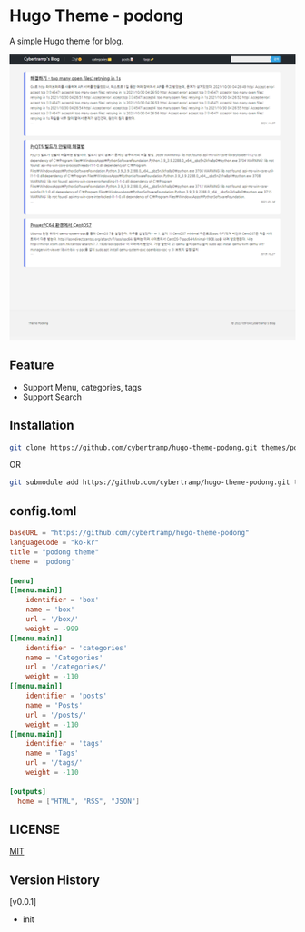 # Hugo Theme - podong
A simple [Hugo](https://gohugo.io/) theme for blog.

![screenshot](screenshot.png)

## Feature
- Support Menu, categories, tags
- Support Search

## Installation
```bash
git clone https://github.com/cybertramp/hugo-theme-podong.git themes/podong
```

OR

```bash
git submodule add https://github.com/cybertramp/hugo-theme-podong.git themes/podong
```

## config.toml
```toml
baseURL = "https://github.com/cybertramp/hugo-theme-podong"
languageCode = "ko-kr"
title = "podong theme"
theme = 'podong'

[menu]
[[menu.main]]
    identifier = 'box'
    name = 'box'
    url = '/box/'
    weight = -999
[[menu.main]]
    identifier = 'categories'
    name = 'Categories'
    url = '/categories/'
    weight = -110
[[menu.main]]
    identifier = 'posts'
    name = 'Posts'
    url = '/posts/'
    weight = -110
[[menu.main]]
    identifier = 'tags'
    name = 'Tags'
    url = '/tags/'
    weight = -110

[outputs]
  home = ["HTML", "RSS", "JSON"]

```

## LICENSE
[MIT](https://github.com/cybertramp/hugo-theme-podong/blob/main/LICENSE)

## Version History
[v0.0.1]
  - init